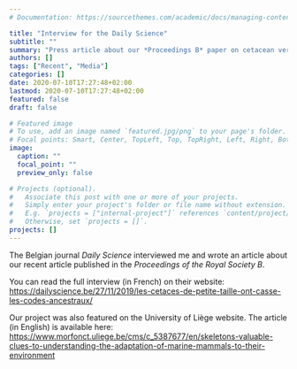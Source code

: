 ```yaml
---
# Documentation: https://sourcethemes.com/academic/docs/managing-content/

title: "Interview for the Daily Science"  
subtitle: ""
summary: "Press article about our *Proceedings B* paper on cetacean vertebral morphology"
authors: []
tags: ["Recent", "Media"]
categories: []
date: 2020-07-10T17:27:48+02:00
lastmod: 2020-07-10T17:27:48+02:00
featured: false
draft: false

# Featured image
# To use, add an image named `featured.jpg/png` to your page's folder.
# Focal points: Smart, Center, TopLeft, Top, TopRight, Left, Right, BottomLeft, Bottom, BottomRight.
image:
  caption: ""
  focal_point: ""
  preview_only: false

# Projects (optional).
#   Associate this post with one or more of your projects.
#   Simply enter your project's folder or file name without extension.
#   E.g. `projects = ["internal-project"]` references `content/project/deep-learning/index.md`.
#   Otherwise, set `projects = []`.
projects: []
---
```

The Belgian journal *Daily Science* interviewed me and wrote an article about our recent article published in the *Proceedings of the Royal Society B*.

You can read the full interview (in French) on their website: https://dailyscience.be/27/11/2019/les-cetaces-de-petite-taille-ont-casse-les-codes-ancestraux/

Our project was also featured on the University of Liège website.
The article (in English) is available here: https://www.morfonct.uliege.be/cms/c_5387677/en/skeletons-valuable-clues-to-understanding-the-adaptation-of-marine-mammals-to-their-environment